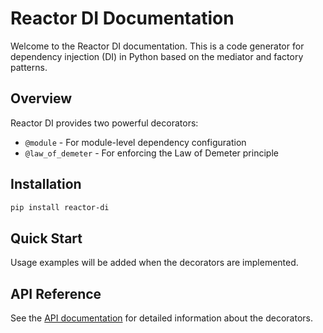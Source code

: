 # Reactor DI Documentation

Welcome to the Reactor DI documentation. This is a code generator for dependency injection (DI) in Python based on the mediator and factory patterns.

## Overview

Reactor DI provides two powerful decorators:
- `@module` - For module-level dependency configuration
- `@law_of_demeter` - For enforcing the Law of Demeter principle

## Installation

```bash
pip install reactor-di
```

## Quick Start

Usage examples will be added when the decorators are implemented.

## API Reference

See the [API documentation](api.md) for detailed information about the decorators.